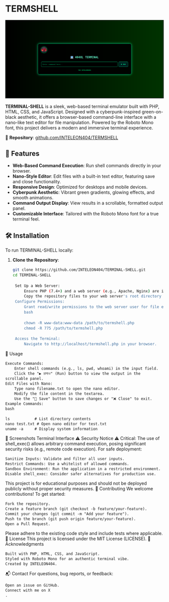 # TERMSHELL

<div align="center">
  <img src="https://github.com/INTELEON404/Template/blob/main/shell.png" alt="logo" />
</div>


**TERMINAL-SHELL** is a sleek, web-based terminal emulator built with PHP, HTML, CSS, and JavaScript. Designed with a cyberpunk-inspired green-on-black aesthetic, it offers a browser-based command-line interface with a nano-like text editor for file manipulation. Powered by the Roboto Mono font, this project delivers a modern and immersive terminal experience.

📌 **Repository**: [github.com/INTELEON404/TERMSHELL](https://github.com/INTELEON404/TERMSHELL)

## 🚀 Features

- **Web-Based Command Execution**: Run shell commands directly in your browser.
- **Nano-Style Editor**: Edit files with a built-in text editor, featuring save and close functionality.
- **Responsive Design**: Optimized for desktops and mobile devices.
- **Cyberpunk Aesthetic**: Vibrant green gradients, glowing effects, and smooth animations.
- **Command Output Display**: View results in a scrollable, formatted output panel.
- **Customizable Interface**: Tailored with the Roboto Mono font for a true terminal feel.

## 🛠️ Installation

To run TERMINAL-SHELL locally:

1. **Clone the Repository**:
   ```bash
   git clone https://github.com/INTELEON404/TERMINAL-SHELL.git
   cd TERMINAL-SHELL

    Set Up a Web Server:
        Ensure PHP (7.4+) and a web server (e.g., Apache, Nginx) are installed.
        Copy the repository files to your web server's root directory (e.g., /var/www/html).
    Configure Permissions:
        Grant read/write permissions to the web server user for file editing:
        bash

        chown -R www-data:www-data /path/to/termshell.php
        chmod -R 775 /path/to/termshell.php

    Access the Terminal:
        Navigate to http://localhost/termshell.php in your browser.

📖 Usage

    Execute Commands:
        Enter shell commands (e.g., ls, pwd, whoami) in the input field.
        Click the "▶ চালাও" (Run) button to view the output in the scrollable panel.
    Edit Files with Nano:
        Type nano filename.txt to open the nano editor.
        Modify the file content in the textarea.
        Use the "💾 Save" button to save changes or "❌ Close" to exit.
    Example Commands:
    bash

    ls           # List directory contents
    nano test.txt # Open nano editor for test.txt
    uname -a     # Display system information

📸 Screenshots
Terminal Interface
⚠️ Security Notice
⚠️ Critical: The use of shell_exec() allows arbitrary command execution, posing significant security risks (e.g., remote code execution). For safe deployment:

    Sanitize Inputs: Validate and filter all user inputs.
    Restrict Commands: Use a whitelist of allowed commands.
    Sandbox Environment: Run the application in a restricted environment.
    Disable shell_exec: Consider safer alternatives for production use.

This project is for educational purposes and should not be deployed publicly without proper security measures.
🤝 Contributing
We welcome contributions! To get started:

    Fork the repository.
    Create a feature branch (git checkout -b feature/your-feature).
    Commit your changes (git commit -m "Add your feature").
    Push to the branch (git push origin feature/your-feature).
    Open a Pull Request.

Please adhere to the existing code style and include tests where applicable.
📄 License
This project is licensed under the MIT License (LICENSE).
🙌 Acknowledgments

    Built with PHP, HTML, CSS, and JavaScript.
    Styled with Roboto Mono for an authentic terminal vibe.
    Created by INTELEON404.

📬 Contact
For questions, bug reports, or feedback:

    Open an issue on GitHub.
    Connect with me on X
    .

